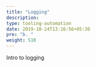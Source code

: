 ```yaml
---
title: "Logging"
description:
type: tooling-automation
date: 2019-10-24T13:16:56+05:30
pre: "b. "
weight: 510
---
```

Intro to logging